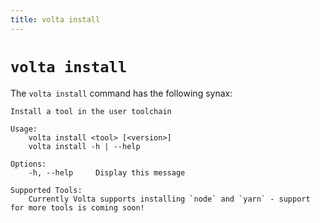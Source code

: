 ```yaml
---
title: volta install
---
```


# `volta install`

The `volta install` command has the following synax:

```
Install a tool in the user toolchain

Usage:
    volta install <tool> [<version>]
    volta install -h | --help

Options:
    -h, --help     Display this message

Supported Tools:
    Currently Volta supports installing `node` and `yarn` - support for more tools is coming soon!
```
